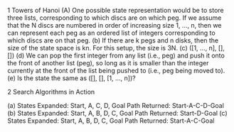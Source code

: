 1 Towers of Hanoi
(A) One possible state representation would be to store three lists, corresponding to which discs are on which peg.
If we assume that the N discs are numbered in order of increasing size 1, ..., n, then we can represent each peg
as an ordered list of integers corresponding to which discs are on that peg.
(b) If there are k pegs and n disks, then the size of the state space is kn.
For this setup, the size is 3N.
(c) ([1, ..., n], [], [])
(d) We can pop the first integer from any list (i.e., peg) and push it onto the front of another list (peg), so long as
it is smaller than the integer currently at the front of the list being pushed to (i.e., peg being moved to).
(e) Is the state the same as ([], [], [1, ..., n])?

2 Search Algorithms in Action

(a) States Expanded: Start, A, C, D, Goal
Path Returned: Start-A-C-D-Goal
(b) States Expanded: Start, A, B, D, C, Goal
Path Returned: Start-D-Goal
(c) States Expanded: Start, A, B, D, C, Goal
Path Returned: Start-A-C-Goal
